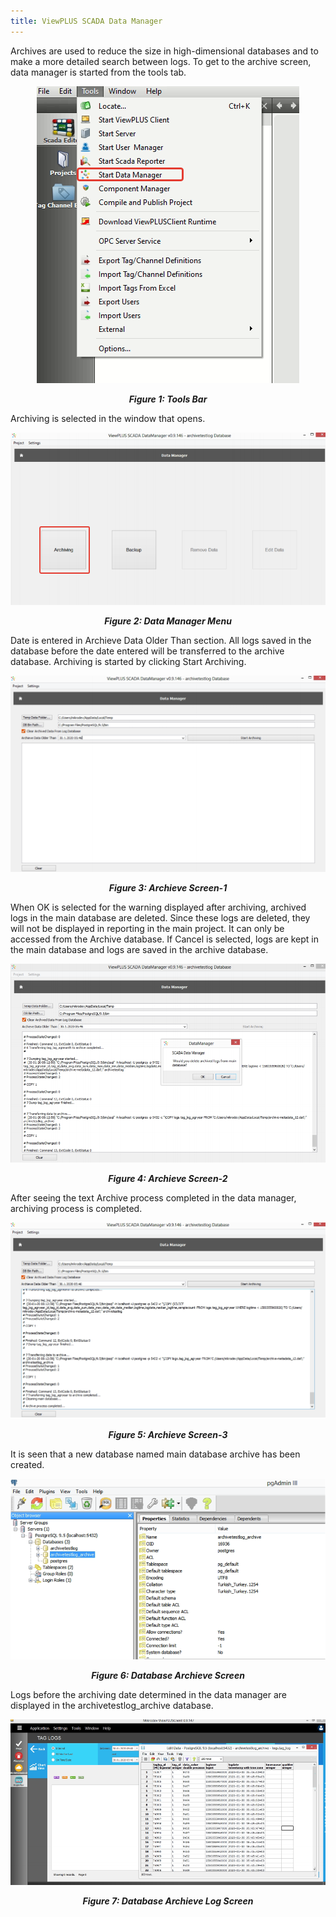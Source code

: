 ```yaml
---
title: ViewPLUS SCADA Data Manager
---
```


Archives are used to reduce the size in high-dimensional databases and to make a more detailed search between logs. To get to the archive screen, data manager is started from the tools tab.

<center>

![data-manager-01](/img/data-manager-01.png)
***<center>Figure 1: Tools Bar</center>***

</center>

Archiving is selected in the window that opens.

<center>

![data-manager-02](/img/data-manager-02.png)
***<center>Figure 2: Data Manager Menu</center>***

</center>

Date is entered in Archieve Data Older Than section. All logs saved in the database before the date entered will be transferred to the archive database. Archiving is started by clicking Start Archiving.

<center>

![data-manager-03](/img/data-manager-03.png)
***<center>Figure 3: Archieve Screen-1</center>***

</center>

When OK is selected for the warning displayed after archiving, archived logs in the main database are deleted. Since these logs are deleted, they will not be displayed in reporting in the main project. It can only be accessed from the Archive database. If Cancel is selected, logs are kept in the main database and logs are saved in the archive database.

<center>

![data-manager-04](/img/data-manager-04.png)
***<center>Figure 4: Archieve Screen-2</center>***

</center>

After seeing the text Archive process completed in the data manager, archiving process is completed.

<center>

![data-manager-05](/img/data-manager-05.png)
***<center>Figure 5: Archieve Screen-3</center>***

</center>

It is seen that a new database named main database archive has been created.

<center>

![data-manager-06](/img/data-manager-06.png)
***<center>Figure 6: Database Archieve Screen</center>***

</center>

Logs before the archiving date determined in the data manager are displayed in the archivetestlog_archive database.

<center>

![data-manager-07](/img/data-manager-07.png)
***<center>Figure 7: Database Archieve Log Screen</center>***

</center>